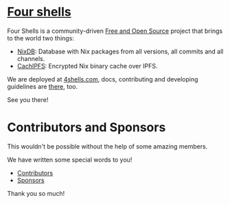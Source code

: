 # [Four shells](https://4shells.com)

Four Shells is a community-driven [Free and Open Source](https://en.wikipedia.org/wiki/FOSS) project that brings to the world two things:

- [NixDB](https://4shells.com/nixdb): Database with Nix packages from all versions, all commits and all channels.
- [CachIPFS](https://4shells.com/cachipfs): Encrypted Nix binary cache over IPFS.

We are deployed at [4shells.com](https://4shells.com), docs, contributing and developing guidelines are [there](https://4shells.com/docs), too.

See you there!

# Contributors and Sponsors

This wouldn't be possible without the help of some amazing members.

We have written some special words to you!

- [Contributors](https://4shells.com/docs#contributors)
- [Sponsors](https://4shells.com/docs#sponsors)

Thank you so much!
